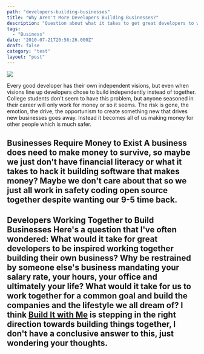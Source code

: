 ```yaml
---
path: "developers-building-businesses"
title: "Why Aren't More Developers Building Businesses?"
description: "Question about what it takes to get great developers to work together."
tags: 
  - "Business"
date: "2010-07-21T20:56:26.000Z"
draft: false
category: "test"
layout: "post"
---
```


![](http://marcgrabanski.com/img/construction-smaller.jpg)

Every good developer has their own independent visions, but even when visions line up developers chose to build independently instead of together. College students don't seem to have this problem, but anyone seasoned in their career will only work for money or so it seems. The risk is gone, the emotion, the drive, the opportunism to create something new that drives new businesses goes away. Instead it becomes all of us making money for other people which is much safer.

## Businesses Require Money to Exist A business does need to make money to survive, so maybe we just don't have financial literacy or what it takes to hack it building software that makes money? Maybe we don't care about that so we just all work in safety coding open source together despite wanting our 9-5 time back.

## Developers Working Together to Build Businesses Here's a question that I've often wondered: What would it take for great developers to be inspired working together building their own business? Why be restrained by someone else's business mandating your salary rate, your hours, your office and ultimately your life? What would it take for us to work together for a common goal and build the companies and the lifestyle we all dream of? I think [Build It with Me](http://builditwith.me/) is stepping in the right direction towards building things together, I don't have a conclusive answer to this, just wondering your thoughts.